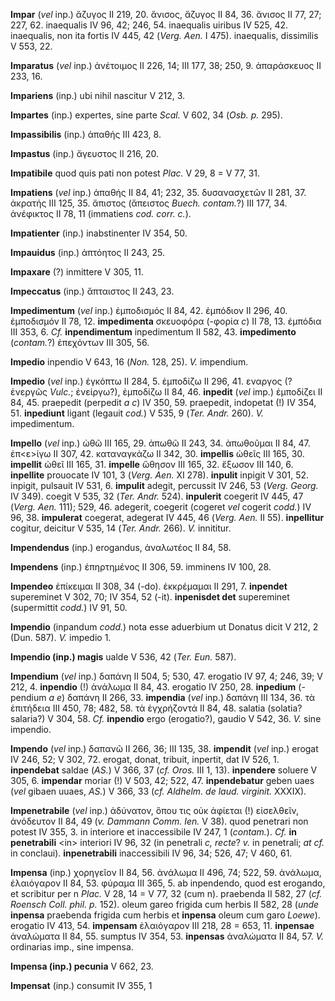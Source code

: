 **Impar** (*vel* inp.) ἄζυγος II 219, 20. ἄνισος, ἄζυγος II 84, 36.
ἄνισος II 77, 27; 227, 62. inaequalis IV 96, 42; 246, 54. inaequalis
uiribus IV 525, 42. inaequalis, non ita fortis IV 445, 42 (*Verg.*
*Aen.* I 475). inaequaIis, dissimilis V 553, 22.

**Imparatus** (*vel* inp.) ἀνέτοιμος II 226, 14; III 177, 38; 250, 9.
ἀπαράσκευος II 233, 16.

**Impariens** (inp.) ubi nihil nascitur V 212, 3.

**Impartes** (inp.) expertes, sine parte *Scal.* V 602, 34 (*Osb. p.*
295).

**Impassibilis** (inp.) ἀπαθής III 423, 8.

**Impastus** (inp.) ἄγευστος II 216, 20.

**Impatibile** quod quis pati non potest *Plac.* V 29, 8 = V 77, 31.

**Impatiens** (*vel* inp.) ἀπαθής II 84, 41; 232, 35. δυσανασχετῶν II
281, 37. ἀκρατής III 125, 35. ἄπιστος (ἄπειστος *Buech. contam.*?) III
177, 34. ἀνέφικτος II 78, 11 (immatiens *cod. corr. c.*).

**Impatienter** (inp.) inabstinenter IV 354, 50.

**Impauidus** (inp.) ἀπτόητος II 243, 25.

**Impaxare** (?) inmittere V 305, 11.

**Impeccatus** (inp.) ἄπταιστος II 243, 23.

**Impedimentum** (*vel* inp.) ἐμποδισμός II 84, 42. ἐμπόδιον II 296, 40.
ἐμποδισμόν II 78, 12. **impedimenta** σκευοφόρα (-φορία *c*) II 78, 13.
ἐμπόδια III 353, 6. *Cf.* **inpendimentum** inpedimentum II 582, 43.
**impedimento** (*contam.*?) ἐπεχόντων III 305, 56.

**Impedio** inpendio V 643, 16 (*Non.* 128, 25). *V.* impendium.

**Impedio** (*vel* inp.) ἐγκόπτω II 284, 5. ἐμποδίζω II 296, 41. εναργος
(? ἐνεργῶς *Vulc.*; ἐνείργω?), ἐμποδίζω II 84, 46. **inpedit** (*vel*
imp.) ἐμποδίζει II 84, 45. praepedit (perpedit *a c*) IV 350, 59.
praepedit, indopetat (!) IV 354, 51. **inpediunt** ligant (legauit
*cod.*) V 535, 9 (*Ter. Andr.* 260). *V.* impedimentum.

**Impello** (*vel* inp.) ὠθῶ III 165, 29. ἀπωθῶ II 243, 34. ἀπωθοῦμαι II
84, 47. ἐπ\<ε\>ίγω II 307, 42. καταναγκάζω II 342, 30. **impellis**
ὠθεῖς III 165, 30. **impellit** ὠθεῖ III 165, 31. **impelle** ὥθησον III
165, 32. ἔξωσον III 140, 6. **inpellite** prouocate IV 101, 3 (*Verg.*
*Aen.* XI 278). **inpulit** inpigit V 301, 52. inpigit, pulsauit IV 531,
6. **impulit** adegit, percussit IV 246, 53 (*Verg. Georg.* IV 349).
coegit V 535, 32 (*Ter. Andr.* 524). **inpulerit** coegerit IV 445, 47
(*Verg. Aen.* 111); 529, 46. adegerit, coegerit (cogeret *vel* cogerit
*codd.*) IV 96, 38. **impulerat** coegerat, adegerat IV 445, 46 (*Verg.*
*Aen.* II 55). **inpellitur** cogitur, deicitur V 535, 14 (*Ter.*
*Andr.* 266). *V.* innititur.

**Impendendus** (inp.) erogandus, ἀναλωτέος II 84, 58.

**Impendens** (inp.) ἐπηρτημένος II 306, 59. imminens IV 100, 28.

**Impendeo** ἐπίκειμαι II 308, 34 (-do). ἐκκρέμαμαι II 291, 7.
**inpendet** supereminet V 302, 70; IV 354, 52 (-it). **inpenisdet det**
supereminet (supermittit *codd.*) IV 91, 50.

**Impendio** (inpandum *codd.*) nota esse aduerbium ut Donatus dicit V
212, 2 (Dun. 587). *V.* impedio 1.

**Impendio (inp.) magis** ualde V 536, 42 (*Ter. Eun.* 587).

**Impendium** (*vel* inp.) δαπάνη II 504, 5; 530, 47. erogatio IV 97, 4;
246, 39; V 212, 4. **inpendio** (!) ἀνάλωμα II 84, 43. erogatio IV 250,
28. **inpedium** (-pendium *a e*) δαπάνη II 266, 33. **impendia** (*vel*
inp.) δαπάνη III 134, 36. τὰ ἐπιτήδεια III 450, 78; 482, 58. τὰ
ἐγχρήζοντά II 84, 48. salatia (solatia? salaria?) V 304, 58. *Cf.*
**inpendio** ergo (erogatio?), gaudio V 542, 36. *V.* sine impendio.

**Impendo** (*vel* inp.) δαπανῶ II 266, 36; III 135, 38. **impendit**
(*vel* inp.) erogat IV 246, 52; V 302, 72. erogat, donat, tribuit,
inpertit, dat IV 526, 1. **inpendebat** saldae (*AS.*) V 366, 37 (*cf.
Oros.* III 1, 13). **inpendere** soluere V 305, 6. **impendar** moriar
(!) V 503, 42; 522, 47. **inpendebatur** geben uaes (*vel* gibaen uuaes,
*AS.*) V 366, 33 (*cf. Aldhelm. de laud. virginit.* XXXIX).

**Impenetrabile** (*vel* inp.) ἀδύνατον, ὅπου τις οὐκ ἀφίεται (!)
εἰσελθεῖν, ἀνόδευτον II 84, 49 (*v. Dammann Comm. Ien.* V 38). quod
penetrari non potest IV 355, 3. in interiore et inaccessibile IV 247, 1
(*contam.*). *Cf.* **in penetrabili** \<in\> interiori IV 96, 32 (in
penetrali *c, recte*? *v.* in penetrali; *at cf.* in conclaui).
**inpenetrabili** inaccessibili IV 96, 34; 526, 47; V 460, 61.

**Impensa** (inp.) χορηγεῖον II 84, 56. ἀνάλωμα II 496, 74; 522, 59.
ἀνάλωμα, ἐλαιόγαρον II 84, 53. φύραμα III 365, 5. ab inpendendo, quod
est erogando, et scribitur per n *Plac.* V 28, 14 = V 77, 32 (cum n).
praebenda II 582, 27 (*cf. Roensch Coll. phil. p.* 152). oleum gareo
frigida cum herbis II 582, 28 (*unde* **inpensa** praebenda frigida cum
herbis et **inpensa** oleum cum garo *Loewe*). erogatio IV 413, 54.
**impensam** ἐλαιόγαρον III 218, 28 = 653, 11. **inpensae** ἀναλώματα II
84, 55. sumptus IV 354, 53. **inpensas** ἀναλώματα II 84, 57. *V.*
ordinarias imp., sine impensa.

**Impensa (inp.) pecunia** V 662, 23.

**Impensat** (inp.) consumit IV 355, 1
